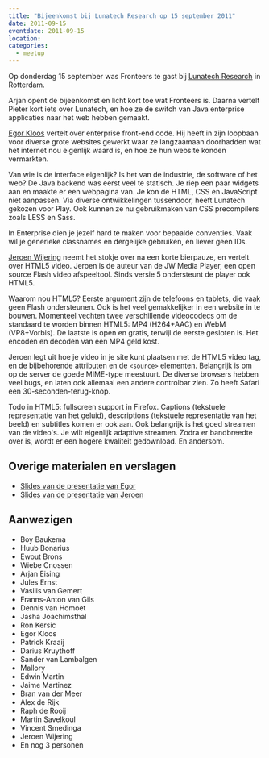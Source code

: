 ```yaml
---
title: "Bijeenkomst bij Lunatech Research op 15 september 2011"
date: 2011-09-15
eventdate: 2011-09-15
location:
categories:
  - meetup
---
```


Op donderdag 15 september was Fronteers te gast bij [Lunatech Research](http://www.lunatech-research.com/) in Rotterdam.

Arjan opent de bijeenkomst en licht kort toe wat Fronteers is. Daarna vertelt Pieter kort iets over Lunatech, en hoe ze de switch van Java enterprise applicaties naar het web hebben gemaakt.

[Egor Kloos](http://dutchcelt.nl/) vertelt over enterprise front-end code. Hij heeft in zijn loopbaan voor diverse grote websites gewerkt waar ze langzaamaan doorhadden wat het internet nou eigenlijk waard is, en hoe ze hun website konden vermarkten.

Van wie is de interface eigenlijk? Is het van de industrie, de software of het web? De Java backend was eerst veel te statisch. Je riep een paar widgets aan en maakte er een webpagina van. Je kon de HTML, CSS en JavaScript niet aanpassen. Via diverse ontwikkelingen tussendoor, heeft Lunatech gekozen voor Play. Ook kunnen ze nu gebruikmaken van CSS precompilers zoals LESS en Sass.

In Enterprise dien je jezelf hard te maken voor bepaalde conventies. Vaak wil je generieke classnames en dergelijke gebruiken, en liever geen IDs.

[Jeroen Wijering](http://www.longtailvideo.com) neemt het stokje over na een korte bierpauze, en vertelt over HTML5 video. Jeroen is de auteur van de JW Media Player, een open source Flash video afspeeltool. Sinds versie 5 ondersteunt de player ook HTML5.

Waarom nou HTML5? Eerste argument zijn de telefoons en tablets, die vaak geen Flash ondersteunen. Ook is het veel gemakkelijker in een website in te bouwen. Momenteel vechten twee verschillende videocodecs om de standaard te worden binnen HTML5: MP4 (H264+AAC) en WebM (VP8+Vorbis). De laatste is open en gratis, terwijl de eerste gesloten is. Het encoden en decoden van een MP4 geld kost.

Jeroen legt uit hoe je video in je site kunt plaatsen met de HTML5 video tag, en de bijbehorende attributen en de `<source>` elementen. Belangrijk is om op de server de goede MIME-type meestuurt. De diverse browsers hebben veel bugs, en laten ook allemaal een andere controlbar zien. Zo heeft Safari een 30-seconden-terug-knop.

Todo in HTML5: fullscreen support in Firefox. Captions (tekstuele representatie van het geluid), descriptions (tekstuele representatie van het beeld) en subtitles komen er ook aan. Ook belangrijk is het goed streamen van de video's. Je wilt eigenlijk adaptive streamen. Zodra er bandbreedte over is, wordt er een hogere kwaliteit gedownload. En andersom.

## Overige materialen en verslagen

- [Slides van de presentatie van Egor](/_downloads/2011/enterprise-web.pdf)
- [Slides van de presentatie van Jeroen](/_downloads/2011/html5-video.pdf)

## Aanwezigen

- Boy Baukema
- Huub Bonarius
- Ewout Brons
- Wiebe Cnossen
- Arjan Eising
- Jules Ernst
- Vasilis van Gemert
- Franns-Anton van Gils
- Dennis van Homoet
- Jasha Joachimsthal
- Ron Kersic
- Egor Kloos
- Patrick Kraaij
- Darius Kruythoff
- Sander van Lambalgen
- Mallory
- Edwin Martin
- Jaime Martinez
- Bran van der Meer
- Alex de Rijk
- Raph de Rooij
- Martin Savelkoul
- Vincent Smedinga
- Jeroen Wijering
- En nog 3 personen

